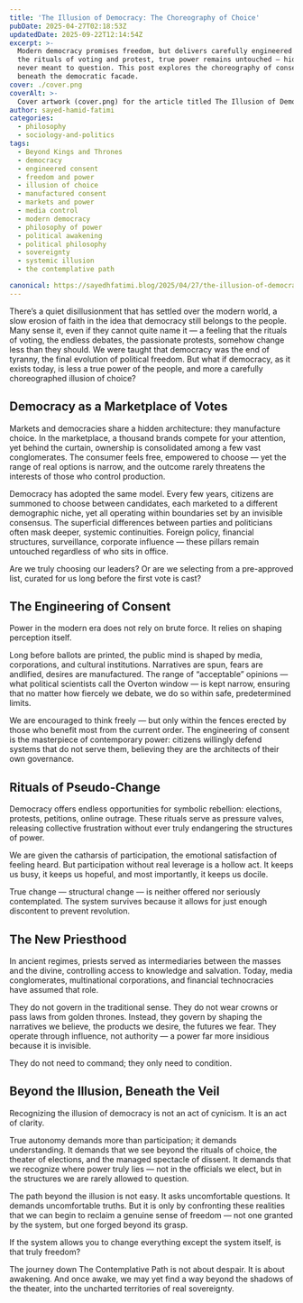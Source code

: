```yaml
---
title: 'The Illusion of Democracy: The Choreography of Choice'
pubDate: 2025-04-27T02:18:53Z
updatedDate: 2025-09-22T12:14:54Z
excerpt: >-
  Modern democracy promises freedom, but delivers carefully engineered illusions of choice. Behind
  the rituals of voting and protest, true power remains untouched — hidden in the structures we are
  never meant to question. This post explores the choreography of consent and the deeper realities
  beneath the democratic facade.
cover: ./cover.png
coverAlt: >-
  Cover artwork (cover.png) for the article titled The Illusion of Democracy: The Choreography of Choice.
author: sayed-hamid-fatimi
categories:
  - philosophy
  - sociology-and-politics
tags:
  - Beyond Kings and Thrones
  - democracy
  - engineered consent
  - freedom and power
  - illusion of choice
  - manufactured consent
  - markets and power
  - media control
  - modern democracy
  - philosophy of power
  - political awakening
  - political philosophy
  - sovereignty
  - systemic illusion
  - the contemplative path

canonical: https://sayedhfatimi.blog/2025/04/27/the-illusion-of-democracy-the-choreography-of-choice/
---
```


There’s a quiet disillusionment that has settled over the modern world, a slow erosion of faith in the idea that democracy still belongs to the people. Many sense it, even if they cannot quite name it — a feeling that the rituals of voting, the endless debates, the passionate protests, somehow change less than they should. We were taught that democracy was the end of tyranny, the final evolution of political freedom. But what if democracy, as it exists today, is less a true power of the people, and more a carefully choreographed illusion of choice?

## Democracy as a Marketplace of Votes

Markets and democracies share a hidden architecture: they manufacture choice. In the marketplace, a thousand brands compete for your attention, yet behind the curtain, ownership is consolidated among a few vast conglomerates. The consumer feels free, empowered to choose — yet the range of real options is narrow, and the outcome rarely threatens the interests of those who control production.

Democracy has adopted the same model. Every few years, citizens are summoned to choose between candidates, each marketed to a different demographic niche, yet all operating within boundaries set by an invisible consensus. The superficial differences between parties and politicians often mask deeper, systemic continuities. Foreign policy, financial structures, surveillance, corporate influence — these pillars remain untouched regardless of who sits in office.

Are we truly choosing our leaders? Or are we selecting from a pre-approved list, curated for us long before the first vote is cast?

## The Engineering of Consent

Power in the modern era does not rely on brute force. It relies on shaping perception itself.

Long before ballots are printed, the public mind is shaped by media, corporations, and cultural institutions. Narratives are spun, fears are andlified, desires are manufactured. The range of “acceptable” opinions — what political scientists call the Overton window — is kept narrow, ensuring that no matter how fiercely we debate, we do so within safe, predetermined limits.

We are encouraged to think freely — but only within the fences erected by those who benefit most from the current order. The engineering of consent is the masterpiece of contemporary power: citizens willingly defend systems that do not serve them, believing they are the architects of their own governance.

## Rituals of Pseudo-Change

Democracy offers endless opportunities for symbolic rebellion: elections, protests, petitions, online outrage. These rituals serve as pressure valves, releasing collective frustration without ever truly endangering the structures of power.

We are given the catharsis of participation, the emotional satisfaction of feeling heard. But participation without real leverage is a hollow act. It keeps us busy, it keeps us hopeful, and most importantly, it keeps us docile.

True change — structural change — is neither offered nor seriously contemplated. The system survives because it allows for just enough discontent to prevent revolution.

## The New Priesthood

In ancient regimes, priests served as intermediaries between the masses and the divine, controlling access to knowledge and salvation. Today, media conglomerates, multinational corporations, and financial technocracies have assumed that role.

They do not govern in the traditional sense. They do not wear crowns or pass laws from golden thrones. Instead, they govern by shaping the narratives we believe, the products we desire, the futures we fear. They operate through influence, not authority — a power far more insidious because it is invisible.

They do not need to command; they only need to condition.

## Beyond the Illusion, Beneath the Veil

Recognizing the illusion of democracy is not an act of cynicism. It is an act of clarity.

True autonomy demands more than participation; it demands understanding. It demands that we see beyond the rituals of choice, the theater of elections, and the managed spectacle of dissent. It demands that we recognize where power truly lies — not in the officials we elect, but in the structures we are rarely allowed to question.

The path beyond the illusion is not easy. It asks uncomfortable questions. It demands uncomfortable truths. But it is only by confronting these realities that we can begin to reclaim a genuine sense of freedom — not one granted by the system, but one forged beyond its grasp.

If the system allows you to change everything except the system itself, is that truly freedom?

The journey down The Contemplative Path is not about despair. It is about awakening. And once awake, we may yet find a way beyond the shadows of the theater, into the uncharted territories of real sovereignty.
